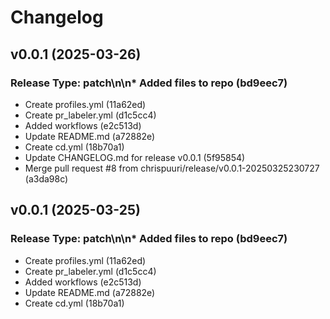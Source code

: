 # Changelog

## v0.0.1 (2025-03-26)

### Release Type: patch\n\n* Added files to repo (bd9eec7)
* Create profiles.yml (11a62ed)
* Create pr_labeler.yml (d1c5cc4)
* Added workflows (e2c513d)
* Update README.md (a72882e)
* Create cd.yml (18b70a1)
* Update CHANGELOG.md for release v0.0.1 (5f95854)
* Merge pull request #8 from chrispuuri/release/v0.0.1-20250325230727 (a3da98c)

## v0.0.1 (2025-03-25)

### Release Type: patch\n\n* Added files to repo (bd9eec7)
* Create profiles.yml (11a62ed)
* Create pr_labeler.yml (d1c5cc4)
* Added workflows (e2c513d)
* Update README.md (a72882e)
* Create cd.yml (18b70a1)

